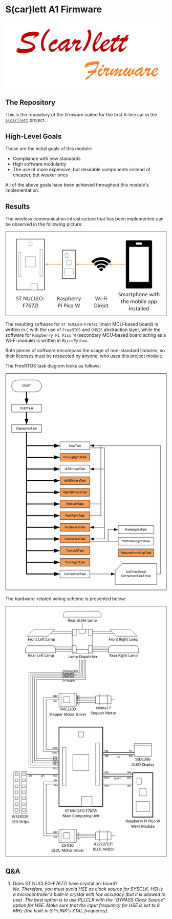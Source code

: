# S(car)lett A1 Firmware

<img src="Pictures/Logos/S(car)lett%20Firmware%20logo/S(car)lett%20Firmware%20logo%20(v1).png" alt="S(car)lett A1 Firmware Logo" width="700">

## The Repository
This is the repository of the firmware suited for the first A-line car in the [`S(car)lett`](https://github.com/sesame0707/S-car-lett) project.

## High-Level Goals
Those are the initial goals of this module:
- Compliance with new standards
- High software modularity
- The use of more expensive, but desirable components instead of cheaper, but weaker ones

All of the above goals have been achieved throughout this module's implementation.

## Results
The wireless communication infrastructure that has been implemented can be observed in the following picture:

<img src="Pictures/Diagrams/Wireless%20Communication%20Infrastructure.png" alt="Wireless Communication Infrastructure" width="700">

The resulting software for `ST NUCLEO-F767ZI` (main MCU-based board) is written in `C` with the use of `FreeRTOS` and `CMSIS` abstraction layer, while the software for `Raspberry Pi Pico W` (secondary MCU-based board acting as a Wi-Fi module) is written in `MicroPython`.

Both pieces of software encompass the usage of non-standard libraries, so their licenses must be respected by anyone, who uses this project module.

The FreeRTOS task diagram looks as follows:

<img src="Pictures/Diagrams/Inter-Process%20Communication.png" alt="Inter-Process Communication" width="700">

The hardware-related wiring scheme is presented below:

<img src="Pictures/Diagrams/Wiring%20Scheme.png" alt="Wiring Scheme" width="700">

## Q&A
1. Does ST NUCLEO-F767ZI have crystal on-board?
\
*No. Therefore, you must avoid HSE as clock source for SYSCLK. HSI is a microcontroller’s built-in crystal with low accuracy (but it is allowed to use). The best option is to use PLLCLK with the “BYPASS Clock Source” option for HSE. Make sure that the input frequency for HSE is set to 8 MHz (the built-in ST-LINK’s XTAL frequency).*
